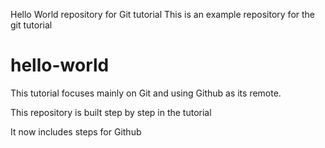 Hello World repository for Git tutorial
This is an example repository for the git tutorial
# hello-world
This tutorial focuses mainly on Git and using Github as its remote.

This repository is built step by step in the tutorial

It now includes steps for Github
